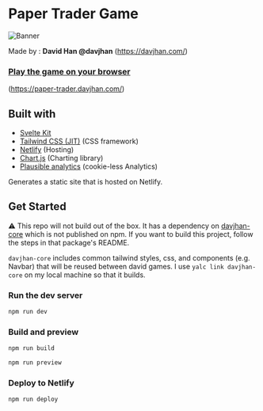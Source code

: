 # Paper Trader Game

![Banner](static/paper-trader-game%20cover.png?raw=true)

Made by : **David Han @davjhan** (https://davjhan.com/)

### [Play the game on your browser](https://paper-trader.davjhan.com/)
(https://paper-trader.davjhan.com/)
## Built with
- [Svelte Kit](https://kit.svelte.dev/)
- [Tailwind CSS (JIT)](https://tailwindcss.com/) (CSS framework)
- [Netlify](https://www.netlify.com/) (Hosting)
- [Chart.js](https://www.chartjs.org/docs/latest/) (Charting library)
- [Plausible analytics](https://plausible.io/) (cookie-less Analytics)

Generates a static site that is hosted on Netlify.

## Get Started

⚠️ This repo will not build out of the box. It has a dependency on [davjhan-core](https://github.com/davjhan/davjhan-core)
which is not published on npm. If you want to build this project, follow the steps in that package's README.

`davjhan-core` includes common tailwind styles, css, and components (e.g. Navbar) that will be reused between david
games. I use `yalc link davjhan-core` on my local machine so that it builds.

### Run the dev server
```bash
npm run dev
```

### Build and preview
```bash
npm run build
```
```bash
npm run preview
```
### Deploy to Netlify
```bash
npm run deploy
```
